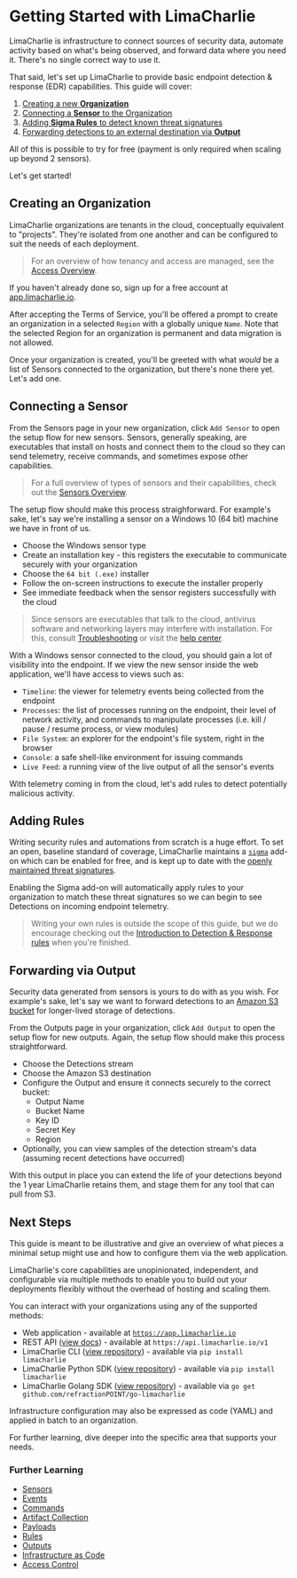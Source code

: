 # Getting Started with LimaCharlie

LimaCharlie is infrastructure to connect sources of security data, automate activity based on what's being observed, and forward data where you need it. There's no single correct way to use it.

That said, let's set up LimaCharlie to provide basic endpoint detection & response (EDR) capabilities. This guide will cover:

1. [Creating a new **Organization**](getting-started.md#creating-an-organization)
2. [Connecting a **Sensor** to the Organization](getting-started.md#connecting-a-sensor)
3. [Adding **Sigma Rules** to detect known threat signatures](getting-started.md#adding-rules)
5. [Forwarding detections to an external destination via **Output**](getting-started.md#forwarding-via-output)

All of this is possible to try for free (payment is only required when scaling up beyond 2 sensors).

Let's get started!

## Creating an Organization

LimaCharlie organizations are tenants in the cloud, conceptually equivalent to "projects". They're isolated from one another and can be configured to suit the needs of each deployment.

> For an overview of how tenancy and access are managed, see the [Access Overview](access-overview.md).

If you haven't already done so, sign up for a free account at [app.limacharlie.io](https://app.limacharlie.io/signup). 

After accepting the Terms of Service, you'll be offered a prompt to create an organization in a selected `Region` with a globally unique `Name`. Note that the selected Region for an organization is permanent and data migration is not allowed.

Once your organization is created, you'll be greeted with what _would_ be a list of Sensors connected to the organization, but there's none there yet. Let's add one.

## Connecting a Sensor

From the Sensors page in your new organization, click `Add Sensor` to open the setup flow for new sensors. Sensors, generally speaking, are executables that install on hosts and connect them to the cloud so they can send telemetry, receive commands, and sometimes expose other capabilities.

> For a full overview of types of sensors and their capabilities, check out the [Sensors Overview](sensors.md).

The setup flow should make this process straighforward. For example's sake, let's say we're installing a sensor on a Windows 10 (64 bit) machine we have in front of us. 

* Choose the Windows sensor type
* Create an installation key - this registers the executable to communicate securely with your organization
* Choose the `64 bit (.exe)` installer
* Follow the on-screen instructions to execute the installer properly
* See immediate feedback when the sensor registers successfully with the cloud

> Since sensors are executables that talk to the cloud, antivirus software and networking layers may interfere with installation. For this, consult [Troubleshooting](troubleshooting.md) or visit the [help center](https://help.limacharlie.io/).

With a Windows sensor connected to the cloud, you should gain a lot of visibility into the endpoint. If we view the new sensor inside the web application, we'll have access to views such as:

* `Timeline`: the viewer for telemetry events being collected from the endpoint
* `Processes`: the list of processes running on the endpoint, their level of network activity, and commands to manipulate processes (i.e. kill / pause / resume process, or view modules)
* `File System`: an explorer for the endpoint's file system, right in the browser
* `Console`: a safe shell-like environment for issuing commands
* `Live Feed`: a running view of the live output of all the sensor's events

With telemetry coming in from the cloud, let's add rules to detect potentially malicious activity. 

## Adding Rules

Writing security rules and automations from scratch is a huge effort. To set an open, baseline standard of coverage, LimaCharlie maintains a [`sigma`](https://app.limacharlie.io/add-ons/detail/sigma) add-on which can be enabled for free, and is kept up to date with the [openly maintained threat signatures](https://github.com/SigmaHQ/sigma). 

Enabling the Sigma add-on will automatically apply rules to your organization to match these threat signatures so we can begin to see Detections on incoming endpoint telemetry. 

> Writing your own rules is outside the scope of this guide, but we do encourage checking out the [Introduction to Detection & Response rules](dr.md) when you're finished.

## Forwarding via Output

Security data generated from sensors is yours to do with as you wish. For example's sake, let's say we want to forward detections to an [Amazon S3 bucket](https://aws.amazon.com/s3/) for longer-lived storage of detections.

From the Outputs page in your organization, click `Add Output` to open the setup flow for new outputs. Again, the setup flow should make this process straightforward. 

* Choose the Detections stream
* Choose the Amazon S3 destination
* Configure the Output and ensure it connects securely to the correct bucket:
  * Output Name
  * Bucket Name
  * Key ID
  * Secret Key
  * Region
* Optionally, you can view samples of the detection stream's data (assuming recent detections have occurred)

With this output in place you can extend the life of your detections beyond the 1 year LimaCharlie retains them, and stage them for any tool that can pull from S3. 

## Next Steps

This guide is meant to be illustrative and give an overview of what pieces a minimal setup might use and how to configure them via the web application. 

LimaCharlie's core capabilities are unopinionated, independent, and configurable via multiple methods to enable you to build out your deployments flexibly without the overhead of hosting and scaling them.

You can interact with your organizations using any of the supported methods:

* Web application - available at [`https://app.limacharlie.io`](https://app.limacharlie.io)
* REST API ([view docs](https://doc.limacharlie.io/docs/api)) - available at `https://api.limacharlie.io/v1`
* LimaCharlie CLI ([view repository](https://github.com/refractionPOINT/python-limacharlie)) - available via `pip install limacharlie`
* LimaCharlie Python SDK ([view repository](https://github.com/refractionPOINT/python-limacharlie)) - available via `pip install limacharlie`
* LimaCharlie Golang SDK ([view repository](https://github.com/refractionPOINT/go-limacharlie)) - available via `go get github.com/refractionPOINT/go-limacharlie`

Infrastructure configuration may also be expressed as code (YAML) and applied in batch to an organization.

For further learning, dive deeper into the specific area that supports your needs.

### Further Learning

* [Sensors](sensors.md)
* [Events](events-overview.md)
* [Commands](sensor-commands-overview.md)
* [Artifact Collection](external_logs.md)
* [Payloads](payloads.md)
* [Rules](dr.md)
* [Outputs](outputs.md)
* [Infrastructure as Code](configs.md)
* [Access Control](access-overview.md)

